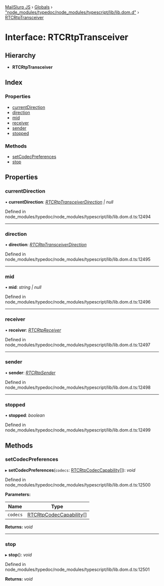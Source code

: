 [MailSlurp JS](../README.md) › [Globals](../globals.md) › ["node_modules/typedoc/node_modules/typescript/lib/lib.dom.d"](../modules/_node_modules_typedoc_node_modules_typescript_lib_lib_dom_d_.md) › [RTCRtpTransceiver](_node_modules_typedoc_node_modules_typescript_lib_lib_dom_d_.rtcrtptransceiver.md)

# Interface: RTCRtpTransceiver

## Hierarchy

* **RTCRtpTransceiver**

## Index

### Properties

* [currentDirection](_node_modules_typedoc_node_modules_typescript_lib_lib_dom_d_.rtcrtptransceiver.md#currentdirection)
* [direction](_node_modules_typedoc_node_modules_typescript_lib_lib_dom_d_.rtcrtptransceiver.md#direction)
* [mid](_node_modules_typedoc_node_modules_typescript_lib_lib_dom_d_.rtcrtptransceiver.md#mid)
* [receiver](_node_modules_typedoc_node_modules_typescript_lib_lib_dom_d_.rtcrtptransceiver.md#receiver)
* [sender](_node_modules_typedoc_node_modules_typescript_lib_lib_dom_d_.rtcrtptransceiver.md#sender)
* [stopped](_node_modules_typedoc_node_modules_typescript_lib_lib_dom_d_.rtcrtptransceiver.md#stopped)

### Methods

* [setCodecPreferences](_node_modules_typedoc_node_modules_typescript_lib_lib_dom_d_.rtcrtptransceiver.md#setcodecpreferences)
* [stop](_node_modules_typedoc_node_modules_typescript_lib_lib_dom_d_.rtcrtptransceiver.md#stop)

## Properties

###  currentDirection

• **currentDirection**: *[RTCRtpTransceiverDirection](../modules/_node_modules_typedoc_node_modules_typescript_lib_lib_dom_d_.md#rtcrtptransceiverdirection) | null*

Defined in node_modules/typedoc/node_modules/typescript/lib/lib.dom.d.ts:12494

___

###  direction

• **direction**: *[RTCRtpTransceiverDirection](../modules/_node_modules_typedoc_node_modules_typescript_lib_lib_dom_d_.md#rtcrtptransceiverdirection)*

Defined in node_modules/typedoc/node_modules/typescript/lib/lib.dom.d.ts:12495

___

###  mid

• **mid**: *string | null*

Defined in node_modules/typedoc/node_modules/typescript/lib/lib.dom.d.ts:12496

___

###  receiver

• **receiver**: *[RTCRtpReceiver](_node_modules_typedoc_node_modules_typescript_lib_lib_dom_d_.rtcrtpreceiver.md)*

Defined in node_modules/typedoc/node_modules/typescript/lib/lib.dom.d.ts:12497

___

###  sender

• **sender**: *[RTCRtpSender](_node_modules_typedoc_node_modules_typescript_lib_lib_dom_d_.rtcrtpsender.md)*

Defined in node_modules/typedoc/node_modules/typescript/lib/lib.dom.d.ts:12498

___

###  stopped

• **stopped**: *boolean*

Defined in node_modules/typedoc/node_modules/typescript/lib/lib.dom.d.ts:12499

## Methods

###  setCodecPreferences

▸ **setCodecPreferences**(`codecs`: [RTCRtpCodecCapability](_node_modules_typedoc_node_modules_typescript_lib_lib_dom_d_.rtcrtpcodeccapability.md)[]): *void*

Defined in node_modules/typedoc/node_modules/typescript/lib/lib.dom.d.ts:12500

**Parameters:**

Name | Type |
------ | ------ |
`codecs` | [RTCRtpCodecCapability](_node_modules_typedoc_node_modules_typescript_lib_lib_dom_d_.rtcrtpcodeccapability.md)[] |

**Returns:** *void*

___

###  stop

▸ **stop**(): *void*

Defined in node_modules/typedoc/node_modules/typescript/lib/lib.dom.d.ts:12501

**Returns:** *void*
